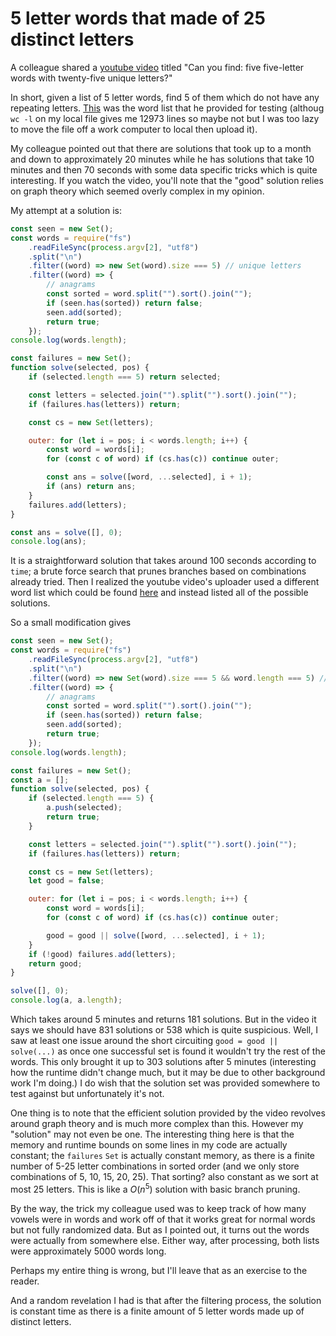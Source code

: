 # 5 letter words that made of 25 distinct letters

A colleague shared a
[youtube video](https://www.youtube.com/watch?v=_-AfhLQfb6w) titled "Can you
find: five five-letter words with twenty-five unique letters?"

In short, given a list of 5 letter words, find 5 of them which do not have any
repeating letters.
[This](https://gist.github.com/rei2hu/ffa463d49a67f1b20131a84e12fa0924) was the
word list that he provided for testing (althoug `wc -l` on my local file gives
me 12973 lines so maybe not but I was too lazy to move the file off a work
computer to local then upload it).

My colleague pointed out that there are solutions that took up to a month and
down to approximately 20 minutes while he has solutions that take 10 minutes and
then 70 seconds with some data specific tricks which is quite interesting. If
you watch the video, you'll note that the "good" solution relies on graph theory
which seemed overly complex in my opinion.

My attempt at a solution is:

```js
const seen = new Set();
const words = require("fs")
	.readFileSync(process.argv[2], "utf8")
	.split("\n")
	.filter((word) => new Set(word).size === 5) // unique letters
	.filter((word) => {
		// anagrams
		const sorted = word.split("").sort().join("");
		if (seen.has(sorted)) return false;
		seen.add(sorted);
		return true;
	});
console.log(words.length);

const failures = new Set();
function solve(selected, pos) {
	if (selected.length === 5) return selected;

	const letters = selected.join("").split("").sort().join("");
	if (failures.has(letters)) return;

	const cs = new Set(letters);

	outer: for (let i = pos; i < words.length; i++) {
		const word = words[i];
		for (const c of word) if (cs.has(c)) continue outer;

		const ans = solve([word, ...selected], i + 1);
		if (ans) return ans;
	}
	failures.add(letters);
}

const ans = solve([], 0);
console.log(ans);
```

It is a straightforward solution that takes around 100 seconds according to
`time`; a brute force search that prunes branches based on combinations already
tried. Then I realized the youtube video's uploader used a different word list
which could be found
[here](https://raw.githubusercontent.com/dwyl/english-words/master/words_alpha.txt)
and instead listed all of the possible solutions.

So a small modification gives

```js
const seen = new Set();
const words = require("fs")
	.readFileSync(process.argv[2], "utf8")
	.split("\n")
	.filter((word) => new Set(word).size === 5 && word.length === 5) // unique letters
	.filter((word) => {
		// anagrams
		const sorted = word.split("").sort().join("");
		if (seen.has(sorted)) return false;
		seen.add(sorted);
		return true;
	});
console.log(words.length);

const failures = new Set();
const a = [];
function solve(selected, pos) {
	if (selected.length === 5) {
		a.push(selected);
		return true;
	}

	const letters = selected.join("").split("").sort().join("");
	if (failures.has(letters)) return;

	const cs = new Set(letters);
	let good = false;

	outer: for (let i = pos; i < words.length; i++) {
		const word = words[i];
		for (const c of word) if (cs.has(c)) continue outer;

		good = good || solve([word, ...selected], i + 1);
	}
	if (!good) failures.add(letters);
	return good;
}

solve([], 0);
console.log(a, a.length);
```

Which takes around 5 minutes and returns 181 solutions. But in the video it says
we should have 831 solutions or 538 which is quite suspicious. Well, I saw at
least one issue around the short circuiting `good = good || solve(...)` as once
one successful set is found it wouldn't try the rest of the words. This only
brought it up to 303 solutions after 5 minutes (interesting how the runtime
didn't change much, but it may be due to other background work I'm doing.) I do
wish that the solution set was provided somewhere to test against but
unfortunately it's not.

One thing is to note that the efficient solution provided by the video revolves
around graph theory and is much more complex than this. However my "solution"
may not even be one. The interesting thing here is that the memory and runtime
bounds on some lines in my code are actually constant; the `failures` `Set` is
actually constant memory, as there is a finite number of 5-25 letter
combinations in sorted order (and we only store combinations of 5, 10, 15, 20,
25). That sorting? also constant as we sort at most 25 letters. This is like a
$O(n^5)$ solution with basic branch pruning.

By the way, the trick my colleague used was to keep track of how many vowels
were in words and work off of that it works great for normal words but not fully
randomized data. But as I pointed out, it turns out the words were actually from
somewhere else. Either way, after processing, both lists were approximately 5000
words long.

Perhaps my entire thing is wrong, but I'll leave that as an exercise to the
reader.

And a random revelation I had is that after the filtering process, the solution
is constant time as there is a finite amount of 5 letter words made up of
distinct letters.
